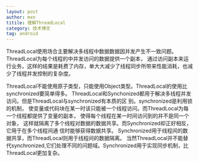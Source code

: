 ```yaml
---
layout: post
author: mxn
titile: 理解ThreadLocal
category: 技术博文
tag: android
---
```


ThreadLocal使用场合主要解决多线程中数据数据因并发产生不一致问题。ThreadLocal为每个线程的中并发访问的数据提供一个副本，
通过访问副本来运行业务，这样的结果是耗费了内存，单大大减少了线程同步所带来性能消耗，也减少了线程并发控制的复杂度。

ThreadLocal不能使用原子类型，只能使用Object类型。ThreadLocal的使用比synchronized要简单得多。
ThreadLocal和Synchonized都用于解决多线程并发访问。但是ThreadLocal与synchronized有本质的区 别。synchronized是利用锁的机制，
使变量或代码块在某一时该只能被一个线程访问。而ThreadLocal为每一个线程都提供了变量的副本， 使得每个线程在某一时间访问到的并不是同一个对象，
这样就隔离了多个线程对数据的数据共享。而Synchronized却正好相反，它用于在多个线程间通 信时能够获得数据共享。
Synchronized用于线程间的数据共享，而ThreadLocal则用于线程间的数据隔离。
当然ThreadLocal并不能替代synchronized,它们处理不同的问题域。Synchronized用于实现同步机制，比ThreadLocal更加复杂。



